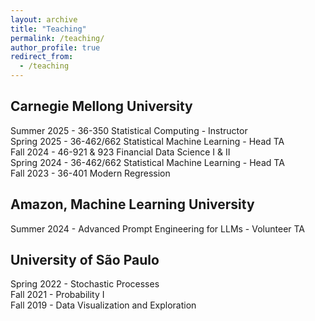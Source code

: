 ```yaml
---
layout: archive
title: "Teaching"
permalink: /teaching/
author_profile: true
redirect_from:
  - /teaching
---
```


<!-- {% include base_path %} -->


Carnegie Mellong University
------
Summer 2025 - 36-350 Statistical Computing - Instructor<br>
Spring 2025 -  36-462/662 Statistical Machine Learning - Head TA<br>
Fall 2024 - 46-921 & 923 Financial Data Science I & II<br>
Spring 2024 - 36-462/662 Statistical Machine Learning - Head TA<br>
Fall 2023 - 36-401 Modern Regression<br>

Amazon, Machine Learning University
-----
Summer 2024 - Advanced Prompt Engineering for LLMs - Volunteer TA<br>


University of São Paulo
------
Spring 2022 - Stochastic Processes<br>
Fall 2021 - Probability I<br>
Fall 2019 - Data Visualization and Exploration<br>